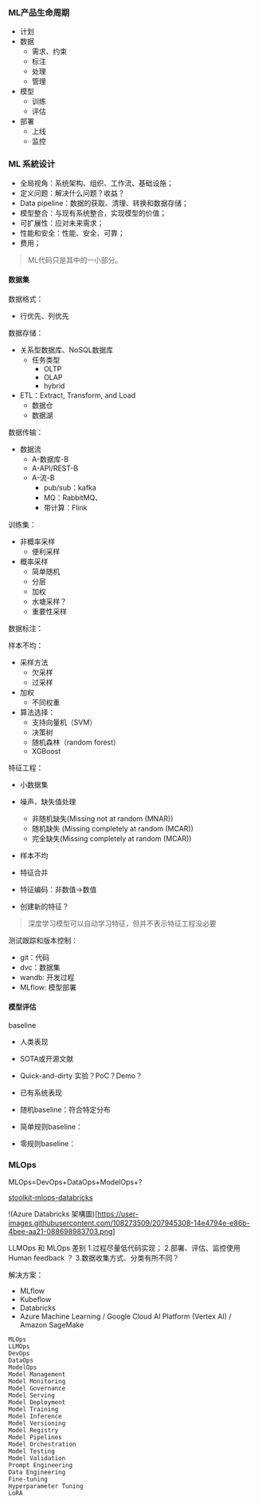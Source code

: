 ### ML产品生命周期

- 计划
- 数据
  - 需求、约束
  - 标注
  - 处理
  - 管理
- 模型
  - 训练
  - 评估
- 部署
  - 上线
  - 监控

### ML 系統设计

- 全局视角：系统架构、组织、工作流、基础设施；
- 定义问题：解决什么问题？收益？
- Data pipeline：数据的获取、清理、转换和数据存储；
- 模型整合：与现有系统整合，实现模型的价值；
- 可扩展性：应对未来需求；
- 性能和安全：性能、安全、可靠；
- 费用；

> ML代码只是其中的一小部分。
#### 数据集

数据格式：
- 行优先、列优先

数据存储：
- 关系型数据库、NoSQL数据库
  - 任务类型
    - OLTP
    - OLAP
    - hybrid
- ETL：Extract, Transform, and Load
  - 数据仓
  - 数据湖

数据传输：
- 数据流
  - A-数据库-B
  - A-API/REST-B
  - A-流-B
    - pub/sub：kafka
    - MQ：RabbitMQ、
    - 带计算：Flink

训练集：
- 非概率采样
  - 便利采样
- 概率采样
  - 简单随机
  - 分层
  - 加权
  - 水塘采样？
  - 重要性采样

数据标注：

样本不均：
- 采样方法
  - 欠采样
  - 过采样
- 加权
  - 不同权重
- 算法选择：
  - 支持向量机（SVM）
  - 决策树
  - 随机森林（random forest）
  - XGBoost

特征工程：

- 小数据集
- 噪声、缺失值处理
  - 非随机缺失(Missing not at random (MNAR))
  - 随机缺失 (Missing completely at random (MCAR))
  - 完全缺失(Missing completely at random (MCAR))
- 样本不均

- 特征合并
- 特征编码：非数值->数值
- 创建新的特征？

> 深度学习模型可以自动学习特征，但并不表示特征工程没必要

测试跟踪和版本控制：
- git：代码
- dvc：数据集
- wandb: 开发过程
- MLflow: 模型部署

#### 模型评估

baseline

- 人类表现
- SOTA或开源文献
- Quick-and-dirty 实验？PoC？Demo？
- 已有系统表现

- 随机baseline：符合特定分布
- 简单规则baseline：
- 零规则baseline：

### MLOps

MLOps=DevOps+DataOps+ModelOps+?

[stoolkit-mlops-databricks](https://github.com/microsoft/dstoolkit-mlops-databricks/blob/main/README.md)

!(Azure Databricks 架構圖)[https://user-images.githubusercontent.com/108273509/207945308-14e4794e-e86b-4bee-aa21-088698983703.png]


LLMOps  和 MLOps 差别
1.过程尽量低代码实现；
2.部署、评估、监控使用 Human feedback ？
3.数据收集方式、分类有所不同？

解决方案：
- MLflow
- Kubeflow
- Databricks
- Azure Machine Learning / Google Cloud AI Platform (Vertex AI) / Amazon SageMake

```plaintext
MLOps
LLMOps
DevOps
DataOps
ModelOps
Model Management
Model Monitoring
Model Governance
Model Serving
Model Deployment
Model Training
Model Inference
Model Versioning
Model Registry
Model Pipelines
Model Orchestration
Model Testing
Model Validation
Prompt Engineering
Data Engineering
Fine-tuning
Hyperparameter Tuning
LoRA
```